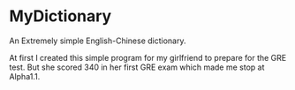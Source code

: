 # MyDictionary
An Extremely simple English-Chinese dictionary. 

At first I created this simple program for my girlfriend to prepare for the GRE test. But she scored 340 in her first GRE exam which made me stop at Alpha1.1.
